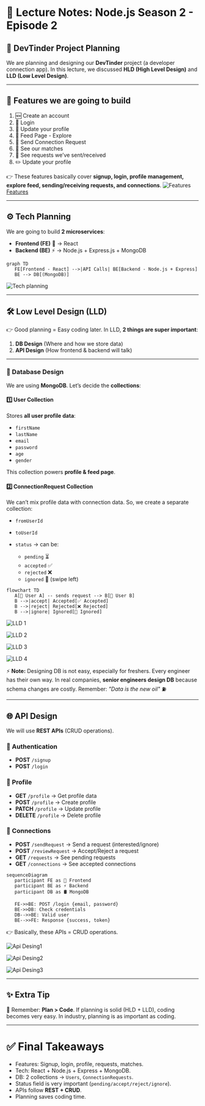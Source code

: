 # 🌟 Lecture Notes: Node.js Season 2 - Episode 2

## 🚀 DevTinder Project Planning

We are planning and designing our **DevTinder** project (a developer connection app). In this lecture, we discussed **HLD (High Level Design)** and **LLD (Low Level Design)**.

---

## 📝 Features we are going to build

1. 🆕 Create an account
2. 🔑 Login
3. 📝 Update your profile
4. 📰 Feed Page - Explore
5. 🤝 Send Connection Request
6. 💖 See our matches
7. 📩 See requests we’ve sent/received
8. ✏️ Update your profile

👉 These features basically cover **signup, login, profile management, explore feed, sending/receiving requests, and connections**.
![Features](img1.png) [Features](Notes.md)

---

## ⚙️ Tech Planning

We are going to build **2 microservices**:

* **Frontend (FE)** 🎨 → React
* **Backend (BE)** ⚡ → Node.js + Express.js + MongoDB

```mermaid
graph TD
   FE[Frontend - React] -->|API Calls| BE[Backend - Node.js + Express]
   BE --> DB[(MongoDB)]

```
![Tech planning](img2.png)

---

## 🛠️ Low Level Design (LLD)

👉 Good planning = Easy coding later. In LLD, **2 things are super important**:

1. **DB Design** (Where and how we store data)
2. **API Design** (How frontend & backend will talk)

---

### 📂 Database Design

We are using **MongoDB**. Let’s decide the **collections**:

#### 1️⃣ User Collection

Stores **all user profile data**:

* `firstName`
* `lastName`
* `email`
* `password`
* `age`
* `gender`

This collection powers **profile & feed page**.

#### 2️⃣ ConnectionRequest Collection

We can’t mix profile data with connection data. So, we create a separate collection:

* `fromUserId`
* `toUserId`
* `status` → can be:

  * `pending` ⏳
  * `accepted` ✅
  * `rejected` ❌
  * `ignored` 👀 (swipe left)

```mermaid
flowchart TD
   A[👤 User A] -- sends request --> B[👤 User B]
   B -->|accept| Accepted[✅ Accepted]
   B -->|reject| Rejected[❌ Rejected]
   B -->|ignore| Ignored[👀 Ignored]
```
![LLD 1](img3.png)

![LLD 2](img4.png)

![LLD 3](img4.png)

![LLD 4](img5.png)

⚡ **Note:** Designing DB is not easy, especially for freshers. Every engineer has their own way. In real companies, **senior engineers design DB** because schema changes are costly. Remember: *"Data is the new oil"* ⛽

---

## 🌐 API Design

We will use **REST APIs** (CRUD operations).

### 🔑 Authentication

* **POST** `/signup`
* **POST** `/login`

### 👤 Profile

* **GET** `/profile` → Get profile data
* **POST** `/profile` → Create profile
* **PATCH** `/profile` → Update profile
* **DELETE** `/profile` → Delete profile

### 🤝 Connections

* **POST** `/sendRequest` → Send a request (interested/ignore)
* **POST** `/reviewRequest` → Accept/Reject a request
* **GET** `/requests` → See pending requests
* **GET** `/connections` → See accepted connections

```mermaid
sequenceDiagram
   participant FE as 🎨 Frontend
   participant BE as ⚡ Backend
   participant DB as 🛢️ MongoDB

   FE->>BE: POST /login {email, password}
   BE->>DB: Check credentials
   DB-->>BE: Valid user
   BE-->>FE: Response {success, token}
```

👉 Basically, these APIs = CRUD operations.

![Api Desing1](img6.png)

![Api Desing2](img7.png)

![Api Desing3](img8.png)

---

## ✨ Extra Tip

🔑 Remember: **Plan > Code**. If planning is solid (HLD + LLD), coding becomes very easy. In industry, planning is as important as coding.

---

# ✅ Final Takeaways

* Features: Signup, login, profile, requests, matches.
* Tech: React + Node.js + Express + MongoDB.
* DB: 2 collections → `Users`, `ConnectionRequests`.
* Status field is very important (`pending/accept/reject/ignore`).
* APIs follow **REST + CRUD**.
* Planning saves coding time.
